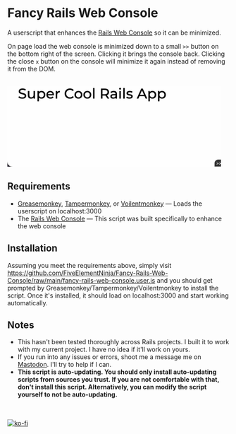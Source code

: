 
# Fancy Rails Web Console

A userscript that enhances the [Rails Web Console](https://github.com/rails/web-console) so it can be minimized.

On page load the web console is minimized down to a small `>>` button on the bottom right of the screen. Clicking it brings the console back. Clicking the close `x` button on the console will minimize it again instead of removing it from the DOM.

&nbsp;  
![GIF demonstrating Fancy Rails Web Console being minimized and restored](https://github.com/FiveElementNinja/Fancy-Rails-Web-Console/blob/7e1b3c2441304246a8c30f0a8f202ac65977f3c3/demo.gif)

## Requirements

 - [Greasemonkey](https://www.greasespot.net), [Tampermonkey](https://www.tampermonkey.net), or [Voilentmonkey](https://violentmonkey.github.io) &mdash; Loads the userscript on localhost:3000
 - The [Rails Web Console](https://github.com/rails/web-console) &mdash; This script was built specifically to enhance the web console

## Installation
Assuming you meet the requirements above, simply visit https://github.com/FiveElementNinja/Fancy-Rails-Web-Console/raw/main/fancy-rails-web-console.user.js and you should get prompted by Greasemonkey/Tampermonkey/Voilentmonkey to install the script. Once it's installed, it should load on localhost:3000 and start working automatically.

## Notes

 - This hasn't been tested thoroughly across Rails projects. I built it to work with my current project. I have no idea if it'll work on yours.
 -  If you run into any issues or errors, shoot me a message me on [Mastodon](https://mastodon.social/@FiveElementNinja). I'll try to help if I can.
- **This script is auto-updating. You should only install auto-updating scripts from sources you trust. If you are not comfortable with that, don't install this script. Alternatively, you can modify the script yourself to not be auto-updating.**

&nbsp;  
&nbsp;  
[![ko-fi](https://ko-fi.com/img/githubbutton_sm.svg)](https://ko-fi.com/Y8Y7DO5M5)
